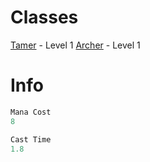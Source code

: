 <!-- TITLE: Salve -->
<!-- SUBTITLE: Mends minor wounds, healing between 5 and 9 hitpoints -->

# Classes
[Tamer](tamer) - Level 1
[Archer](archer) - Level 1

# Info
```perl 
Mana Cost 
8

Cast Time
1.8
```